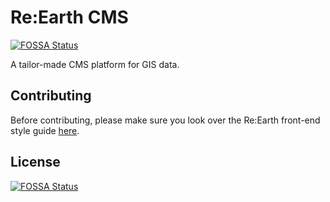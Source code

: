 # Re:Earth CMS
[![FOSSA Status](https://app.fossa.com/api/projects/git%2Bgithub.com%2Freearth%2Freearth-cms.svg?type=shield)](https://app.fossa.com/projects/git%2Bgithub.com%2Freearth%2Freearth-cms?ref=badge_shield)


A tailor-made CMS platform for GIS data.

## Contributing

Before contributing, please make sure you look over the Re:Earth front-end style guide [here](https://github.com/reearth/guides/blob/main/frontend/style.md).


## License
[![FOSSA Status](https://app.fossa.com/api/projects/git%2Bgithub.com%2Freearth%2Freearth-cms.svg?type=large)](https://app.fossa.com/projects/git%2Bgithub.com%2Freearth%2Freearth-cms?ref=badge_large)